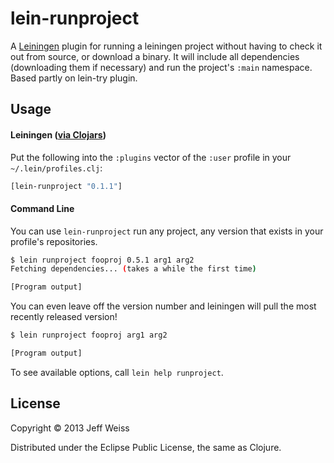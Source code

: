 # lein-runproject 

A [Leiningen](https://github.com/technomancy/leiningen) plugin for running a leiningen project without having to check it out from source, or download a binary. It will include all dependencies (downloading them if necessary) and run the project's `:main` namespace. Based partly on lein-try plugin.

## Usage

#### Leiningen ([via Clojars](https://clojars.org/lein-runproject))

Put the following into the `:plugins` vector of the `:user` profile in your `~/.lein/profiles.clj`:

```clojure
[lein-runproject "0.1.1"]
```
#### Command Line

You can use `lein-runproject` run any project, any version that exists in your profile's repositories.

```bash
$ lein runproject fooproj 0.5.1 arg1 arg2
Fetching dependencies... (takes a while the first time)

[Program output]

```

You can even leave off the version number and leiningen will pull the most recently released version!

```bash
$ lein runproject fooproj arg1 arg2

[Program output]

```

To see available options, call `lein help runproject`.

## License

Copyright &copy; 2013 Jeff Weiss

Distributed under the Eclipse Public License, the same as Clojure.


